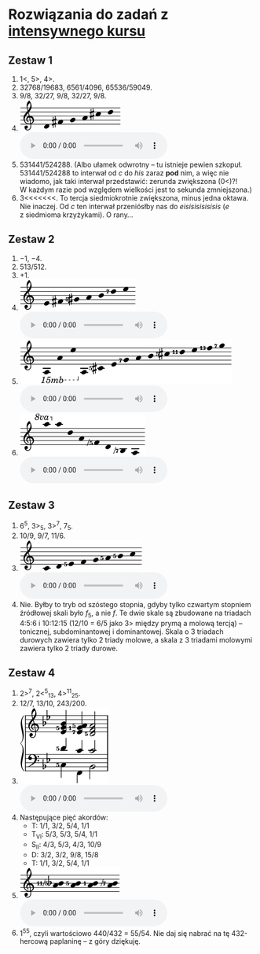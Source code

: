 ﻿# Rozwiązania do zadań z [intensywnego kursu](crash.md)

## Zestaw 1

1. 1<, 5>, 4>.
2. 32768/19683, 6561/4096, 65536/59049.
3. 9/8, 32/27, 9/8, 32/27, 9/8.
4. <img src="../assets/solutions/pentatonic.png" alt="d–fis–g–a–cis–d"> <audio controls><source src="../assets/solutions/pentatonic.mp3" type="audio/mpeg"></audio>
5. 531441/524288. (Albo ułamek odwrotny – tu istnieje pewien szkopuł. 531441/524288 to interwał od *c* do *his* zaraz **pod** nim, a więc nie wiadomo, jak taki interwał przedstawić: zerunda zwiększona (0<)?! W każdym razie pod względem wielkości jest to sekunda zmniejszona.)
6. 3\<\<\<\<\<\<\<. To tercja siedmiokrotnie zwiększona, minus jedna oktawa. Nie inaczej. Od *c* ten interwał przeniósłby nas do *eisisisisisisis* (*e* z siedmioma krzyżykami). O rany…

## Zestaw 2

1. −1, −4.
2. 513/512.
3. +1.
4. <img src="../assets/solutions/seven-limit.png" alt="e–fis–gis5–a–h–d7–e"> <audio controls><source src="../assets/solutions/seven-limit.mp3" type="audio/mpeg"></audio>
5. <img src="../assets/solutions/overtone-long.png" alt="a–a–e–a–cis5–e–g7–a–h–cis5–d11–e–f13–g7"> <audio controls><source src="../assets/solutions/overtone-long.mp3" type="audio/mpeg"></audio>
6. <img src="../assets/solutions/undertone.png" alt="a–a–d–a–f-5–d–h-7–a"> <audio controls><source src="../assets/solutions/undertone.mp3" type="audio/mpeg"></audio>

## Zestaw 3

1. 6<sup>5</sup>, 3><sub>5</sub>, 3><sup>7</sup>, 7<sub>5</sub>.
2. 10/9, 9/7, 11/6.
3. <img src="../assets/solutions/just-major.png" alt="c-d-e5–f–g–a5–h5–c"> <audio controls><source src="../assets/solutions/just-major.mp3" type="audio/mpeg"></audio>
4. Nie. Byłby to tryb od szóstego stopnia, gdyby tylko czwartym stopniem źródłowej skali było *f*<sub>5</sub>, a nie *f*. Te dwie skale są zbudowane na triadach 4:5:6 i 10:12:15 (12/10 = 6/5 jako 3> między prymą a molową tercją) – tonicznej, subdominantowej i dominantowej. Skala o 3 triadach durowych zawiera tylko 2 triady molowe, a skala z 3 triadami molowymi zawiera tylko 2 triady durowe.

## Zestaw 4

1. 2><sup>7</sup>, 2&lt;<sup>5</sup><sub>13</sub>, 4><sup>11</sup><sub>25</sub>.
2. 12/7, 13/10, 243/200.
3. <img src="../assets/solutions/ii-v-i.png" alt="c5–d5-es-g5–b, f–c1–es7–f–as5, b–c–d5–f–a5"> <audio controls><source src="../assets/solutions/ii-v-i.mp3" type="audio/mpeg"></audio>
4. Następujące pięć akordów:
	- T: 1/1, 3/2, 5/4, 1/1
	- T<sub>VI</sub>: 5/3, 5/3, 5/4, 1/1
	- S<sub>II</sub>: 4/3, 5/3, 4/3, 10/9
	- D: 3/2, 3/2, 9/8, 15/8
	- T: 1/1, 3/2, 5/4, 1/1
5. <img src="../assets/solutions/seconds.png" alt="a–b11-5, a–h5, a–h, a–h-7"> <audio controls><source src="../assets/crash/seconds.mp3" type="audio/mpeg"></audio>
6. 1<sup>55</sup>, czyli wartościowo 440/432 = 55/54. Nie daj się nabrać na tę 432-hercową paplaninę – z góry dziękuję.
